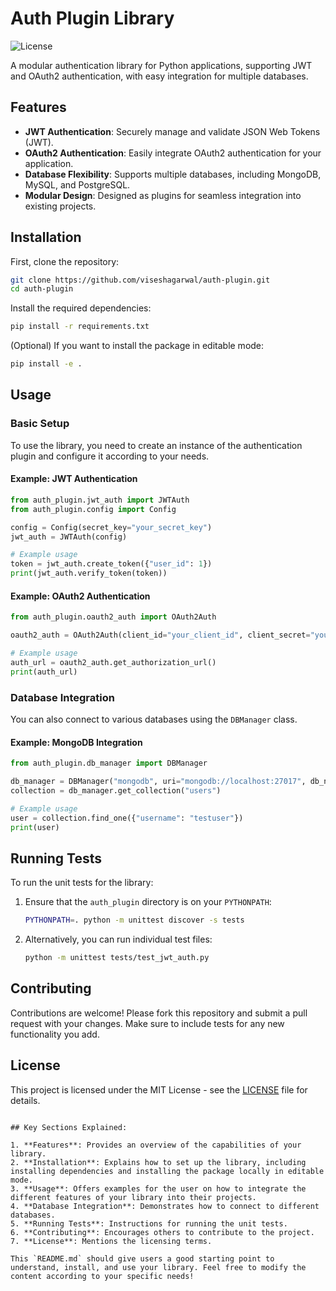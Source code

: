 # Auth Plugin Library

![License](https://img.shields.io/badge/license-MIT-blue.svg)

A modular authentication library for Python applications, supporting JWT and OAuth2 authentication, with easy integration for multiple databases.

## Features

- **JWT Authentication**: Securely manage and validate JSON Web Tokens (JWT).
- **OAuth2 Authentication**: Easily integrate OAuth2 authentication for your application.
- **Database Flexibility**: Supports multiple databases, including MongoDB, MySQL, and PostgreSQL.
- **Modular Design**: Designed as plugins for seamless integration into existing projects.

## Installation

First, clone the repository:

```bash
git clone https://github.com/viseshagarwal/auth-plugin.git
cd auth-plugin
```

Install the required dependencies:

```bash
pip install -r requirements.txt
```

(Optional) If you want to install the package in editable mode:

```bash
pip install -e .
```

## Usage

### Basic Setup

To use the library, you need to create an instance of the authentication plugin and configure it according to your needs.

#### Example: JWT Authentication

```python
from auth_plugin.jwt_auth import JWTAuth
from auth_plugin.config import Config

config = Config(secret_key="your_secret_key")
jwt_auth = JWTAuth(config)

# Example usage
token = jwt_auth.create_token({"user_id": 1})
print(jwt_auth.verify_token(token))
```

#### Example: OAuth2 Authentication

```python
from auth_plugin.oauth2_auth import OAuth2Auth

oauth2_auth = OAuth2Auth(client_id="your_client_id", client_secret="your_client_secret")

# Example usage
auth_url = oauth2_auth.get_authorization_url()
print(auth_url)
```

### Database Integration

You can also connect to various databases using the `DBManager` class.

#### Example: MongoDB Integration

```python
from auth_plugin.db_manager import DBManager

db_manager = DBManager("mongodb", uri="mongodb://localhost:27017", db_name="auth_db")
collection = db_manager.get_collection("users")

# Example usage
user = collection.find_one({"username": "testuser"})
print(user)
```

## Running Tests

To run the unit tests for the library:

1. Ensure that the `auth_plugin` directory is on your `PYTHONPATH`:

   ```bash
   PYTHONPATH=. python -m unittest discover -s tests
   ```

2. Alternatively, you can run individual test files:

   ```bash
   python -m unittest tests/test_jwt_auth.py
   ```

## Contributing

Contributions are welcome! Please fork this repository and submit a pull request with your changes. Make sure to include tests for any new functionality you add.

## License

This project is licensed under the MIT License - see the [LICENSE](LICENSE) file for details.

```

## Key Sections Explained:

1. **Features**: Provides an overview of the capabilities of your library.
2. **Installation**: Explains how to set up the library, including installing dependencies and installing the package locally in editable mode.
3. **Usage**: Offers examples for the user on how to integrate the different features of your library into their projects.
4. **Database Integration**: Demonstrates how to connect to different databases.
5. **Running Tests**: Instructions for running the unit tests.
6. **Contributing**: Encourages others to contribute to the project.
7. **License**: Mentions the licensing terms.

This `README.md` should give users a good starting point to understand, install, and use your library. Feel free to modify the content according to your specific needs!
```
